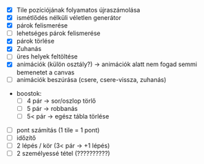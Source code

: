 
- [x] Tile pozíciójának folyamatos újraszámolása
- [x] ismétlődés nélküli véletlen generátor
- [x] párok felismerése
- [ ] lehetséges párok felismerése
- [x] párok törlése
- [x] Zuhanás
- [ ] üres helyek feltöltése
- [x] animációk (külön osztály?) -> animációk alatt nem fogad semmi bemenetet a canvas
- [ ] animációk beszúrása (csere, csere-vissza, zuhanás)
- boostok:
    - [ ] 4 pár -> sor/oszlop törlő
    - [ ] 5 pár -> robbanás
    - [ ] 5< pár -> egész tábla törlése
- [ ] pont számítás (1 tile = 1 pont)
- [ ] időzítő
- [ ] 2 lépés / kör (3< pár -> +1 lépés)
- [ ] 2 személyessé tétel (??????????)
